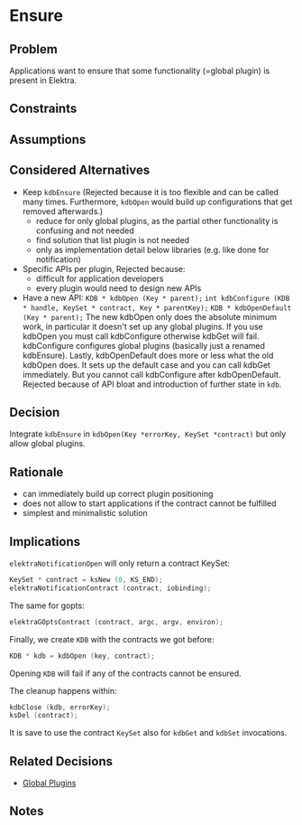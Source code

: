 # Ensure

## Problem

Applications want to ensure that some functionality (=global plugin)
is present in Elektra.

## Constraints

## Assumptions

## Considered Alternatives

- Keep `kdbEnsure` (Rejected because it is too flexible and can be called many times. Furthermore,
  `kdbOpen` would build up configurations that get removed afterwards.)
  - reduce for only global plugins, as the partial other functionality is confusing
    and not needed
  - find solution that list plugin is not needed
  - only as implementation detail below libraries (e.g. like done for notification)
- Specific APIs per plugin, Rejected because:
  - difficult for application developers
  - every plugin would need to design new APIs
- Have a new API: `KDB * kdbOpen (Key * parent);`
  `int kdbConfigure (KDB * handle, KeySet * contract, Key * parentKey);`
  `KDB * kdbOpenDefault (Key * parent);`
  The new kdbOpen only does the absolute minimum work, in particular it doesn't set up any global plugins.
  If you use kdbOpen you must call kdbConfigure otherwise kdbGet will fail. kdbConfigure configures global
  plugins (basically just a renamed kdbEnsure). Lastly, kdbOpenDefault does more or less what the old kdbOpen
  does. It sets up the default case and you can call kdbGet immediately. But you cannot call kdbConfigure after
  kdbOpenDefault.
  Rejected because of API bloat and introduction of further state in `kdb`.

## Decision

Integrate `kdbEnsure` in `kdbOpen(Key *errorKey, KeySet *contract)` but only allow global plugins.

## Rationale

- can immediately build up correct plugin positioning
- does not allow to start applications if the contract cannot be fulfilled
- simplest and minimalistic solution

## Implications

`elektraNotificationOpen` will only return a contract KeySet:

```c
KeySet * contract = ksNew (0, KS_END);
elektraNotificationContract (contract, iobinding);
```

The same for gopts:

```c
elektraGOptsContract (contract, argc, argv, environ);
```

Finally, we create `KDB` with the contracts we got before:

```c
KDB * kdb = kdbOpen (key, contract);
```

Opening `KDB` will fail if any of the contracts cannot be ensured.

The cleanup happens within:

```c
kdbClose (kdb, errorKey);
ksDel (contract);
```

It is save to use the contract `KeySet` also for `kdbGet` and `kdbSet`
invocations.

## Related Decisions

- [Global Plugins](global_plugins.md)

## Notes
